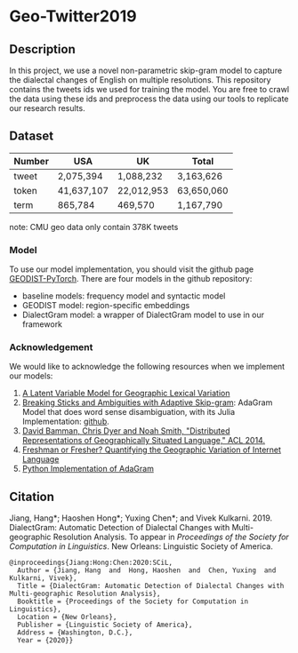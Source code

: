 # Geo-Twitter2019

## Description

In this project, we use a novel non-parametric skip-gram model to capture the dialectal changes of English on multiple resolutions. This repository contains the tweets ids we used for training the model. You are free to crawl the data using these ids and preprocess the data using our tools to replicate our research results. 

## Dataset

| Number 	| USA 	| UK 	| Total 	|
|--------	|------------	|------------	|------------	|
| tweet 	| 2,075,394 	| 1,088,232 	| 3,163,626 	|
| token 	| 41,637,107 	| 22,012,953 	| 63,650,060 	|
| term 	| 865,784 	| 469,570 	| 1,167,790 	|

note: CMU geo data only contain 378K tweets

### Model

To use our model implementation, you should visit the github page [GEODIST-PyTorch](https://github.com/yuxingch/GEODIST-PyTorch). There are four models in the github repository:
  - baseline models: frequency model and syntactic model
  - GEODIST model: region-specific embeddings
  - DialectGram model: a wrapper of DialectGram model to use in our framework
  
### Acknowledgement

We would like to acknowledge the following resources when we implement our models:

1. [A Latent Variable Model for Geographic Lexical Variation](http://www.cs.cmu.edu/~nasmith/papers/eisenstein+oconnor+smith+xing.emnlp10.pdf)
2. [Breaking Sticks and Ambiguities with Adaptive Skip-gram](https://arxiv.org/pdf/1502.07257.pdf): AdaGram Model that does word sense disambiguation, with its Julia Implementation: [github](https://github.com/sbos/AdaGram.jl).
3. [David Bamman, Chris Dyer and Noah Smith, "Distributed Representations of Geographically Situated Language," ACL 2014.](http://acl2014.org/acl2014/P14-2/pdf/P14-2134.pdf)
4. [Freshman or Fresher? Quantifying the Geographic Variation of Internet Language](https://arxiv.org/pdf/1510.06786.pdf)
5. [Python Implementation of AdaGram](https://github.com/lopuhin/python-adagram)


## Citation
Jiang, Hang*; Haoshen Hong*; Yuxing Chen*; and Vivek Kulkarni. 2019. DialectGram: Automatic Detection of Dialectal Changes with Multi-geographic Resolution Analysis. To appear in *Proceedings of the Society for Computation in Linguistics*. New Orleans: Linguistic Society of America. 

```
@inproceedings{Jiang:Hong:Chen:2020:SCiL,
  Author = {Jiang, Hang  and  Hong, Haoshen  and  Chen, Yuxing  and  Kulkarni, Vivek},
  Title = {DialectGram: Automatic Detection of Dialectal Changes with Multi-geographic Resolution Analysis},
  Booktitle = {Proceedings of the Society for Computation in Linguistics},
  Location = {New Orleans},
  Publisher = {Linguistic Society of America},
  Address = {Washington, D.C.},
  Year = {2020}}
```











